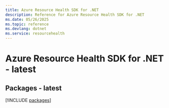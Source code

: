 ```yaml
---
title: Azure Resource Health SDK for .NET
description: Reference for Azure Resource Health SDK for .NET
ms.date: 05/26/2025
ms.topic: reference
ms.devlang: dotnet
ms.service: resourcehealth
---
```

# Azure Resource Health SDK for .NET - latest
## Packages - latest
[!INCLUDE [packages](resource-health-index.md)]